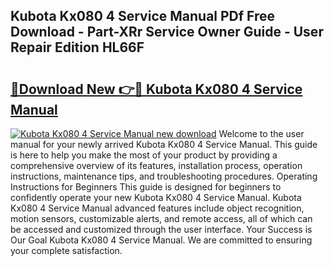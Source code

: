 ## Kubota Kx080 4 Service Manual PDf Free Download - Part-XRr Service Owner Guide - User Repair Edition HL66F

# <h2><a href="http://bc95864.oget.top/?id=Kubota+Kx080+4+Service+Manual">🔗Download New 👉🔴 Kubota Kx080 4 Service Manual</a></h2>

[![Kubota Kx080 4 Service Manual new download](https://i.imgur.com/5g1atiW.png)](http://bc95864.oget.top/?id=Kubota+Kx080+4+Service+Manual)
Welcome to the user manual for your newly arrived Kubota Kx080 4 Service Manual. This guide is here to help you make the most of your product by providing a comprehensive overview of its features, installation process, operation instructions, maintenance tips, and troubleshooting procedures. Operating Instructions for Beginners This guide is designed for beginners to confidently operate your new Kubota Kx080 4 Service Manual. Kubota Kx080 4 Service Manual advanced features include object recognition, motion sensors, customizable alerts, and remote access, all of which can be accessed and customized through the user interface. Your Success is Our Goal Kubota Kx080 4 Service Manual. We are committed to ensuring your complete satisfaction.
